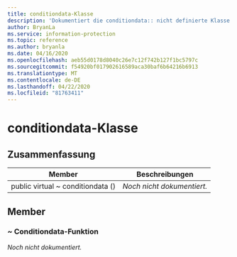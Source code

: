 ```yaml
---
title: conditiondata-Klasse
description: 'Dokumentiert die conditiondata:: nicht definierte Klasse des Microsoft Information Protection (MIP) SDK.'
author: BryanLa
ms.service: information-protection
ms.topic: reference
ms.author: bryanla
ms.date: 04/16/2020
ms.openlocfilehash: aeb55d0178d8040c26e7c12f742b127f1bc5797c
ms.sourcegitcommit: f54920bf017902616589aca30baf6b64216b6913
ms.translationtype: MT
ms.contentlocale: de-DE
ms.lasthandoff: 04/22/2020
ms.locfileid: "81763411"
---
```

# <a name="class-conditiondata"></a>conditiondata-Klasse 
  
## <a name="summary"></a>Zusammenfassung
 Member                        | Beschreibungen                                
--------------------------------|---------------------------------------------
public virtual ~ conditiondata ()  | _Noch nicht dokumentiert._
  
## <a name="members"></a>Member
  
### <a name="conditiondata-function"></a>~ Conditiondata-Funktion
_Noch nicht dokumentiert._
